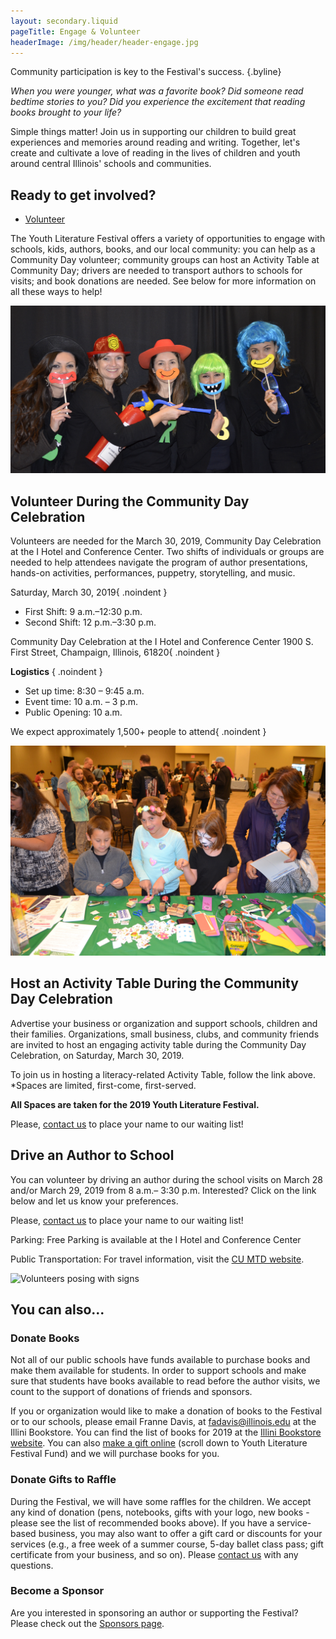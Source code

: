 ```yaml
---
layout: secondary.liquid
pageTitle: Engage & Volunteer
headerImage: /img/header/header-engage.jpg
---
```

Community participation is key to the Festival's success. {.byline}

*When you were younger, what was a favorite book? Did someone read bedtime stories to you? Did you experience the excitement that reading books brought to your life?*

Simple things matter! Join us in supporting our children to build great experiences and memories around reading and writing. Together, let's create and cultivate a love of reading in the lives of children and youth around central Illinois' schools and communities.

## Ready to get involved?
<ul class="cta">
    <li><a href="https://forms.illinois.edu/sec/1081886971">Volunteer</a></li> 
</ul>

The Youth Literature Festival offers a variety of opportunities to engage with schools, kids, authors, books, and our local community: you can help as a Community Day volunteer; community groups can host an Activity Table at Community Day; drivers are needed to transport authors to schools for visits; and book donations are needed. See below for more information on all these ways to help!

![Volunteers playing with selfie props](/img/engage/vivian-dixon-2014-oct_001.jpg)

## Volunteer During the Community Day Celebration

Volunteers are needed for the March 30, 2019, Community Day Celebration at the I Hotel and Conference Center. Two shifts of individuals or groups are needed to help attendees navigate the program of author presentations, hands-on activities, performances, puppetry, storytelling, and music.

Saturday, March 30, 2019{ .noindent }

* First Shift: 9 a.m.–12:30 p.m.
* Second Shift: 12 p.m.–3:30 p.m.

Community Day Celebration at the I Hotel and Conference Center
1900 S. First Street, Champaign, Illinois, 61820{ .noindent }

**Logistics** { .noindent }

* Set up time: 8:30 – 9:45 a.m.
* Event time: 10 a.m. – 3 p.m.
* Public Opening: 10 a.m.

We expect approximately 1,500+ people to attend{ .noindent }

![Craft table with kids](/img/engage/dsc.jpg)

## Host an Activity Table During the Community Day Celebration 

Advertise your business or organization and support schools, children and their families. Organizations, small business, clubs, and community friends are invited to host an engaging activity table during the Community Day Celebration, on Saturday, March 30, 2019.

To join us in hosting a literacy-related Activity Table, follow the link above. *Spaces are limited, first-come, first-served. 

**All Spaces are taken for the 2019 Youth Literature Festival.**

Please, [contact us](https://education.illinois.edu/smallurban/staff-directory) to place your name to our waiting list! 

## Drive an Author to School

You can volunteer by driving an author during the school visits on March 28 and/or March 29, 2019 from 8 a.m.– 3:30 p.m. Interested? Click on the link below and let us know your preferences. 

Please, [contact us](https://education.illinois.edu/smallurban/staff-directory) to place your name to our waiting list! 

Parking: Free Parking is available at the I Hotel and Conference Center

Public Transportation: For travel information, visit the [CU MTD website](https://www.cumtd.com/).

![Volunteers posing with signs](/img/engage/vivian-dixon-2016-oct_-dsc01481.jpg)

## You can also...

### Donate Books

Not all of our public schools have funds available to purchase books and make them available for students. In order to support schools and make sure that students have books available to read before the author visits, we count to the support of donations of friends and sponsors. 

If you or organization would like to make a donation of books to the Festival or to our schools, please email Franne Davis, at fadavis@illinois.edu at the Illini Bookstore. You can find the list of books for 2019 at the [Illini Bookstore website](https://bookstore.illinois.edu/shop_product_list.asp?catalog_group_id=Mg&catalog_group_name=R2VuZXJhbCBCb29rcw&catalog_id=470&catalog_name=WW91dGggTGl0IEZlc3Q). You can also [make a gift online](http://go.illinois.edu/giveYLF) (scroll down to Youth Literature Festival Fund) and we will purchase books for you. 

### Donate Gifts to Raffle

During the Festival, we will have some raffles for the children. We accept any kind of donation (pens, notebooks, gifts with your logo, new books -please see the list of recommended books above). If you have a service-based business, you may also want to offer a gift card or discounts for your services (e.g., a free week of a summer course, 5-day ballet class pass; gift certificate from your business, and so on). Please [contact us](https://education.illinois.edu/smallurban/staff-directory) with any questions.

### Become a Sponsor
Are you interested in sponsoring an author or supporting the Festival? Please check out the [Sponsors page](/sponsors/index.html).



